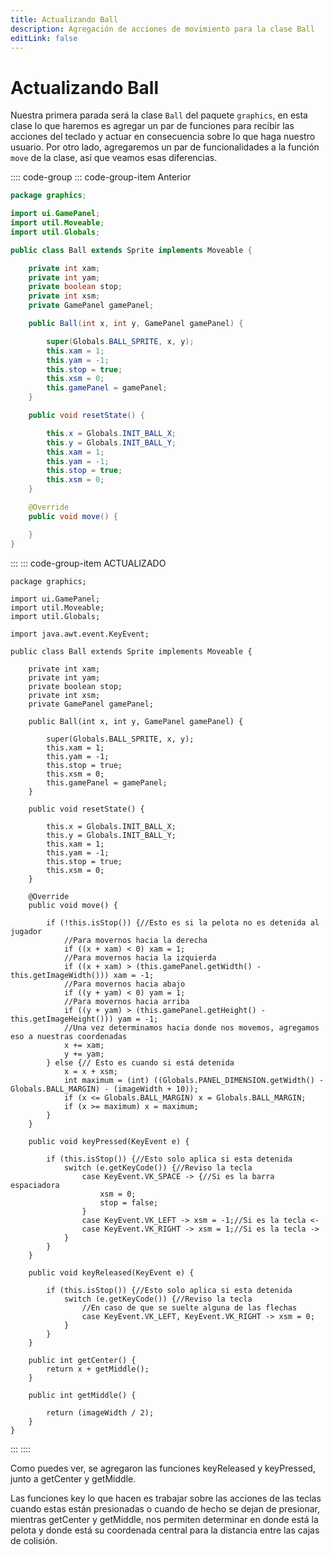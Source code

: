 ```yaml
---
title: Actualizando Ball
description: Agregación de acciones de movimiento para la clase Ball
editLink: false
---
```


# Actualizando Ball <Badge type="warning" text="Modificada" vertical="middle" />

Nuestra primera parada será la clase `Ball` del paquete `graphics`, en esta clase lo que haremos es agregar un par de
funciones para recibir las acciones del teclado y actuar en consecuencia sobre lo que haga nuestro usuario.
Por otro lado, agregaremos un par de funcionalidades a la función `move` de la clase, así que veamos esas diferencias.

:::: code-group
::: code-group-item Anterior

```java
package graphics;

import ui.GamePanel;
import util.Moveable;
import util.Globals;

public class Ball extends Sprite implements Moveable {

    private int xam;
    private int yam;
    private boolean stop;
    private int xsm;
    private GamePanel gamePanel;

    public Ball(int x, int y, GamePanel gamePanel) {

        super(Globals.BALL_SPRITE, x, y);
        this.xam = 1;
        this.yam = -1;
        this.stop = true;
        this.xsm = 0;
        this.gamePanel = gamePanel;
    }

    public void resetState() {

        this.x = Globals.INIT_BALL_X;
        this.y = Globals.INIT_BALL_Y;
        this.xam = 1;
        this.yam = -1;
        this.stop = true;
        this.xsm = 0;
    }

    @Override
    public void move() {

    }
}
```

:::
::: code-group-item ACTUALIZADO

```java{7,40-57,60-72,74-82,84-86,88-91}
package graphics;

import ui.GamePanel;
import util.Moveable;
import util.Globals;

import java.awt.event.KeyEvent;

public class Ball extends Sprite implements Moveable {

    private int xam;
    private int yam;
    private boolean stop;
    private int xsm;
    private GamePanel gamePanel;

    public Ball(int x, int y, GamePanel gamePanel) {

        super(Globals.BALL_SPRITE, x, y);
        this.xam = 1;
        this.yam = -1;
        this.stop = true;
        this.xsm = 0;
        this.gamePanel = gamePanel;
    }

    public void resetState() {

        this.x = Globals.INIT_BALL_X;
        this.y = Globals.INIT_BALL_Y;
        this.xam = 1;
        this.yam = -1;
        this.stop = true;
        this.xsm = 0;
    }

    @Override
    public void move() {

        if (!this.isStop()) {//Esto es si la pelota no es detenida al jugador
            //Para movernos hacia la derecha
            if ((x + xam) < 0) xam = 1;
            //Para movernos hacia la izquierda
            if ((x + xam) > (this.gamePanel.getWidth() - this.getImageWidth())) xam = -1;
            //Para movernos hacia abajo
            if ((y + yam) < 0) yam = 1;
            //Para movernos hacia arriba
            if ((y + yam) > (this.gamePanel.getHeight() - this.getImageHeight())) yam = -1;
            //Una vez determinamos hacia donde nos movemos, agregamos eso a nuestras coordenadas
            x += xam;
            y += yam;
        } else {// Esto es cuando si está detenida
            x = x + xsm;
            int maximum = (int) ((Globals.PANEL_DIMENSION.getWidth() - Globals.BALL_MARGIN) - (imageWidth + 10));
            if (x <= Globals.BALL_MARGIN) x = Globals.BALL_MARGIN;
            if (x >= maximum) x = maximum;
        }
    }

    public void keyPressed(KeyEvent e) {

        if (this.isStop()) {//Esto solo aplica si esta detenida
            switch (e.getKeyCode()) {//Reviso la tecla
                case KeyEvent.VK_SPACE -> {//Si es la barra espaciadora
                    xsm = 0;
                    stop = false;
                }
                case KeyEvent.VK_LEFT -> xsm = -1;//Si es la tecla <-
                case KeyEvent.VK_RIGHT -> xsm = 1;//Si es la tecla ->
            }
        }
    }

    public void keyReleased(KeyEvent e) {

        if (this.isStop()) {//Esto solo aplica si esta detenida
            switch (e.getKeyCode()) {//Reviso la tecla
                //En caso de que se suelte alguna de las flechas
                case KeyEvent.VK_LEFT, KeyEvent.VK_RIGHT -> xsm = 0;
            }
        }
    }

    public int getCenter() {
        return x + getMiddle();
    }

    public int getMiddle() {

        return (imageWidth / 2);
    }
}
```

:::
::::

Como puedes ver, se agregaron las funciones keyReleased y keyPressed, junto a getCenter y getMiddle.

Las funciones key lo que hacen es trabajar sobre las acciones de las teclas cuando estas están presionadas o cuando de
hecho se dejan de presionar, mientras getCenter y getMiddle, nos permiten determinar en donde está la pelota y donde
está su coordenada central para la distancia entre las cajas de colisión.

